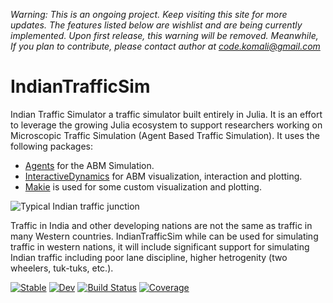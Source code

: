 *Warning: This is an ongoing project. Keep visiting this site for more updates. The features listed below are wishlist and are being currently implemented. Upon first release, this warning will be removed. Meanwhile, If you plan to contribute, please contact author at code.komali@gmail.com*
# IndianTrafficSim 
Indian Traffic Simulator a traffic simulator built entirely in Julia. It is an effort to leverage the growing Julia ecosystem to support researchers working on Microscopic Traffic Simulation (Agent Based Traffic Simulation). It uses the following packages:
* [Agents](https://juliadynamics.github.io/Agents.jl/stable/) for the ABM Simulation. 
* [InteractiveDynamics](https://juliadynamics.github.io/InteractiveDynamics.jl/stable/) for ABM visualization, interaction and plotting.
* [Makie](https://makie.juliaplots.org/stable/) is used for some custom visualization and plotting.

![Typical Indian traffic junction](https://commons.wikimedia.org/wiki/File:Karol_Bagh,_2008_(14).JPG)

Traffic in India and other developing nations are not the same as traffic in many Western countries. IndianTrafficSim while can be used for simulating traffic in western nations, it will include significant support for simulating Indian traffic including poor lane discipline, higher hetrogenity (two wheelers, tuk-tuks, etc.).

[![Stable](https://img.shields.io/badge/docs-stable-blue.svg)](https://codekomali.github.io/IndianTrafficSim.jl/stable)
[![Dev](https://img.shields.io/badge/docs-dev-blue.svg)](https://codekomali.github.io/IndianTrafficSim.jl/dev)
[![Build Status](https://github.com/codekomali/IndianTrafficSim.jl/actions/workflows/CI.yml/badge.svg?branch=master)](https://github.com/codekomali/IndianTrafficSim.jl/actions/workflows/CI.yml?query=branch%3Amaster)
[![Coverage](https://codecov.io/gh/codekomali/IndianTrafficSim.jl/branch/master/graph/badge.svg)](https://codecov.io/gh/codekomali/IndianTrafficSim.jl)
